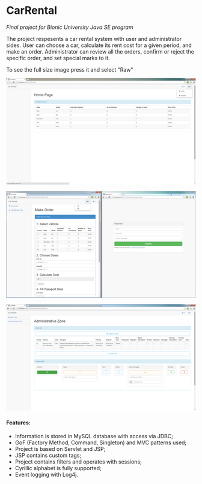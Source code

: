 CarRental
=========

*Final project for Bionic University Java SE program*

The project respesents a car rental system with user and administrator sides.
User can choose a car, calculate its rent cost for a given period, and make an order.
Administrator can review all the orders, confirm or reject the specific order, and set special marks to it.

To see the full size image press it and select "Raw"

![Screenshot_1](/src/java/Screenshot_1.png)

![Screenshot_2](/src/java/Screenshot_2.png)

![Screenshot_3](/src/java/Screenshot_3.png)

#### Features:
- Information is stored in MySQL database with access via JDBC;
- GoF (Factory Method, Command, Singleton) and MVC patterns used;
- Project is based on Servlet and JSP;
- JSP contains custom tags;
- Project contains filters and operates with sessions;
- Cyrillic alphabet is fully supported;
- Event logging with Log4j.
